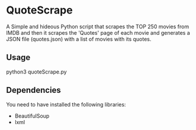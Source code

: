 # QuoteScrape
A Simple and hideous Python script that scrapes the TOP 250 movies from IMDB and then it scrapes
the 'Quotes' page of each movie and generates a JSON file (quotes.json) with a list of movies with its quotes.

## Usage

python3 quoteScrape.py

## Dependencies
You need to have installed the following libraries:
* BeautifulSoup
* lxml